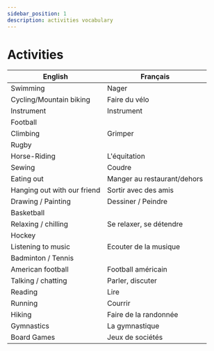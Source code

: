 ```yaml
---
sidebar_position: 1
description: activities vocabulary
---
```


# Activities

| English | Français |
|---------|----------|
| Swimming | Nager|
| Cycling/Mountain biking | Faire du vélo |
| Instrument | Instrument |
| Football | |
| Climbing | Grimper |
| Rugby | |
| Horse-Riding | L'équitation |
| Sewing | Coudre |
| Eating out | Manger au restaurant/dehors |
| Hanging out with our friend | Sortir avec des amis|
| Drawing / Painting | Dessiner / Peindre |
| Basketball | |
| Relaxing / chilling | Se relaxer, se détendre |
| Hockey ||
| Listening to music | Ecouter de la musique |
| Badminton / Tennis ||
| American football | Football américain |
| Talking / chatting | Parler, discuter |
| Reading | Lire |
| Running | Courrir |
| Hiking | Faire de la randonnée |
| Gymnastics | La gymnastique |
| Board Games | Jeux de sociétés |